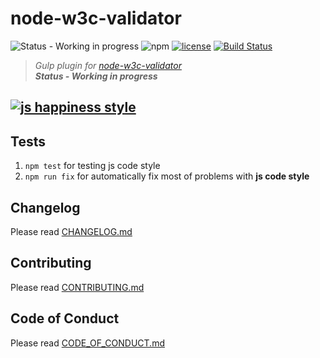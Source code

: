 # node-w3c-validator

![Status - Working in progress](https://img.shields.io/badge/Status-WIP-red.svg)
![npm](https://img.shields.io/badge/node-6.3.1-yellow.svg)
[![license](https://img.shields.io/badge/License-MIT-blue.svg)](https://github.com/dutchenkoOleg/node-w3c-validator/blob/master/LICENSE)
[![Build Status](https://travis-ci.org/dutchenkoOleg/gulp-w3c-validator.svg?branch=master)](https://travis-ci.org/dutchenkoOleg/gulp-w3c-validator)

> _Gulp plugin for [node-w3c-validator](https://www.npmjs.com/package/node-w3c-validator)_   
> _**Status - Working in progress**_

[![js happiness style](https://cdn.rawgit.com/JedWatson/happiness/master/badge.svg)](https://github.com/JedWatson/happiness)
---

## Tests

1. `npm test` for testing js code style
1. `npm run fix` for automatically fix most of problems with **js code style** 

## Changelog

Please read [CHANGELOG.md](https://github.com/dutchenkoOleg/gulp-w3c-validator/blob/master/CHANGELOG.md)

## Contributing

Please read [CONTRIBUTING.md](https://github.com/dutchenkoOleg/gulp-w3c-validator/blob/master/CONTRIBUTING.md)

## Code of Conduct

Please read [CODE_OF_CONDUCT.md](https://github.com/dutchenkoOleg/gulp-w3c-validator/blob/master/CODE_OF_CONDUCT.md)
